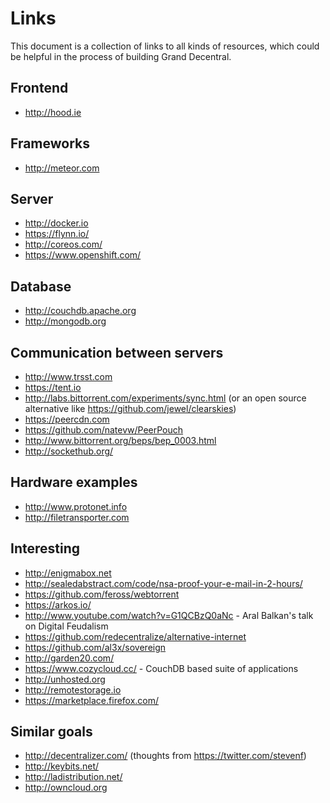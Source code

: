# Links

This document is a collection of links to all kinds of resources, which could be helpful in the process of building Grand Decentral.

## Frontend 

- http://hood.ie

## Frameworks
- http://meteor.com

## Server

- http://docker.io
- https://flynn.io/
- http://coreos.com/
- https://www.openshift.com/

## Database

- http://couchdb.apache.org
- http://mongodb.org

## Communication between servers

- http://www.trsst.com
- https://tent.io
- http://labs.bittorrent.com/experiments/sync.html (or an open source alternative like https://github.com/jewel/clearskies)
- https://peercdn.com
- https://github.com/natevw/PeerPouch
- http://www.bittorrent.org/beps/bep_0003.html 
- http://sockethub.org/

## Hardware examples

- http://www.protonet.info
- http://filetransporter.com

## Interesting

- http://enigmabox.net
- http://sealedabstract.com/code/nsa-proof-your-e-mail-in-2-hours/ 
- https://github.com/feross/webtorrent
- https://arkos.io/
- http://www.youtube.com/watch?v=G1QCBzQ0aNc - Aral Balkan's talk on Digital Feudalism
- https://github.com/redecentralize/alternative-internet
- https://github.com/al3x/sovereign
- http://garden20.com/
- https://www.cozycloud.cc/ - CouchDB based suite of applications
- http://unhosted.org
- http://remotestorage.io
- https://marketplace.firefox.com/

## Similar goals
- http://decentralizer.com/ (thoughts from https://twitter.com/stevenf)
- http://keybits.net/
- http://ladistribution.net/
- http://owncloud.org
